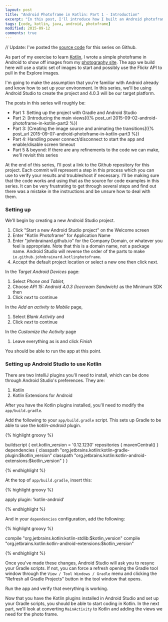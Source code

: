 ```yaml
---
layout: post
title: "Android Photoframe in Kotlin: Part 1 - Introduction"
excerpt: "In this post, I'll introduce how I built an Android photoframe app to learn Kotlin."
tags: [code, kotlin, java, android, photoframe]
modified: 2015-09-12
comments: true
---
```


// Update: I've posted the [source code](https://github.com/JohnBrainard/KotlinPhotoFrame/) for this series on Github.

As part of my exercise to learn [Kotlin](http://kotlinlang.org/), I wrote a simple photoframe in Android to show off images from my [photography site](http://brainardphotography.com). The app we build here will use a static set of images to start and possibly use the Flickr API to pull in the Explore images.

I'm going to make the assumption that you're familiar with Android already and know how to set up your environment. In this series, we'll be using Android Studio to create the project and 4.0.3 will be our target platform.

The posts in this series will roughly be:

* Part 1: Setting up the project with Gradle and Android Studio
* Part 2: [Introducing the main views]({% post_url 2015-09-02-android-photoframe-in-kotlin-part2 %})
* Part 3: [Creating the image source and animating the transitions]({% post_url 2015-09-07-android-photoframe-in-kotlin-part3 %})
* Part 4: Handling power connect/disconnect to start the app and enable/disable screen timeout
* Part 5 & beyond: If there are any refinements to the code we can make, we'll revisit this series

At the end of this series, I'll post a link to the Github repository for this project. Each commit will represent a step in this process which you can use to verify your results and troubleshoot if necessary. I'll be making sure that the code works and using that as the source for code examples in this series. It can be very frustrating to get through several steps and find out there was a mistake in the instructions and be unsure how to deal with them.

### Setting up

We'll begin by creating a new Android Studio project.

1. Click "Start a new Android Studio project" on the Welcome screen
2. Enter "Kotlin Photoframe" for Application Name
3. Enter "johnbrainard.github.io" for the Company Domain, or whatever you feel is appropriate. Note that this is a domain name, not a package name. Android Studio will reverse the order of the parts to make `io.github.johnbrainard.kotlinphotoframe`.
4. Accept the default project location or select a new one then click next.

In the *Target Android Devices* page:

1. Select *Phone and Tablet*,
2. Choose *API 15: Android 4.0.3 (Icecream Sandwich)* as the Minimum SDK then
3. Click *next* to continue

In the *Add an activity to Mobile* page,

1. Select *Blank Activity* and
2. Click *next* to continue

In the *Customize the Activity* page

1. Leave everything as is and click *Finish*

You should be able to run the app at this point.

### Setting up Android Studio to use Kotlin

There are two IntelliJ plugins you'll need to install, which can be done through Android Studio's preferences. They are:

1. Kotlin
2. Kotlin Extensions for Android

After you have the Kotlin plugins installed, you'll need to modify the `app/build.gradle`.

Add the following to your `app/build.gradle` script. This sets up Gradle to be able to use the *kotlin-android* plugin.

{% highlight groovy %}

buildscript {
	ext.kotlin_version = '0.12.1230'
	repositories {
		mavenCentral()
	}
	dependencies {
		classpath "org.jetbrains.kotlin:kotlin-gradle-plugin:$kotlin_version"
		classpath "org.jetbrains.kotlin:kotlin-android-extensions:$kotlin_version"
	}
}

{% endhighlight %}

At the top of `app/build.gradle`, insert this:

{% highlight groovy %}

apply plugin: 'kotlin-android'

{% endhighlight %}

And in your `dependencies` configuration, add the following:

{% highlight groovy %}

compile "org.jetbrains.kotlin:kotlin-stdlib:$kotlin_version"
compile "org.jetbrains.kotlin:kotlin-android-extensions:$kotlin_version"

{% endhighlight %}

Once you've made these changes, Android Studio will ask you to resync your Gradle scripts. If not, you can force a refresh opening the Gradle tool window through the `View / Tool Windows / Gradle` menu and clicking the "Refresh all Gradle Projects" button in the tool window that opens.

Run the app and verify that everything is working.

Now that you have the Kotlin plugins installed in Android Studio and set up your Gradle scripts, you should be able to start coding in Kotlin. In the next part, we'll look at converting `MainActivity` to Kotlin and adding the views we need for the photo frame.
